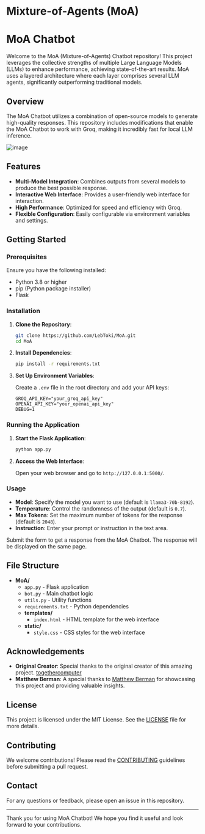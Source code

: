 # Mixture-of-Agents (MoA)
# MoA Chatbot

Welcome to the MoA (Mixture-of-Agents) Chatbot repository! This project leverages the collective strengths of multiple Large Language Models (LLMs) to enhance performance, achieving state-of-the-art results. MoA uses a layered architecture where each layer comprises several LLM agents, significantly outperforming traditional models.

## Overview

The MoA Chatbot utilizes a combination of open-source models to generate high-quality responses. This repository includes modifications that enable the MoA Chatbot to work with Groq, making it incredibly fast for local LLM inference.

![image](https://github.com/LebToki/MoA/assets/957618/2ecc95fb-2197-4767-befd-a27974d30dcc)


## Features

- **Multi-Model Integration**: Combines outputs from several models to produce the best possible response.
- **Interactive Web Interface**: Provides a user-friendly web interface for interaction.
- **High Performance**: Optimized for speed and efficiency with Groq.
- **Flexible Configuration**: Easily configurable via environment variables and settings.

## Getting Started

### Prerequisites

Ensure you have the following installed:

- Python 3.8 or higher
- pip (Python package installer)
- Flask

### Installation

1. **Clone the Repository**:

    ```sh
    git clone https://github.com/LebToki/MoA.git
    cd MoA
    ```

2. **Install Dependencies**:

    ```sh
    pip install -r requirements.txt
    ```

3. **Set Up Environment Variables**:

    Create a `.env` file in the root directory and add your API keys:

    ```
    GROQ_API_KEY="your_groq_api_key"
    OPENAI_API_KEY="your_openai_api_key"
    DEBUG=1
    ```

### Running the Application

1. **Start the Flask Application**:

    ```sh
    python app.py
    ```

2. **Access the Web Interface**:

    Open your web browser and go to `http://127.0.0.1:5000/`.

### Usage

- **Model**: Specify the model you want to use (default is `llama3-70b-8192`).
- **Temperature**: Control the randomness of the output (default is `0.7`).
- **Max Tokens**: Set the maximum number of tokens for the response (default is `2048`).
- **Instruction**: Enter your prompt or instruction in the text area.

Submit the form to get a response from the MoA Chatbot. The response will be displayed on the same page.

## File Structure

- **MoA/**
  - `app.py` - Flask application
  - `bot.py` - Main chatbot logic
  - `utils.py` - Utility functions
  - `requirements.txt` - Python dependencies
  - **templates/**
    - `index.html` - HTML template for the web interface
  - **static/**
    - `style.css` - CSS styles for the web interface


## Acknowledgements

- **Original Creator**: Special thanks to the original creator of this amazing project. [togethercomputer](https://github.com/togethercomputer/MoA)
- **Matthew Berman**: A special thanks to [Matthew Berman](https://www.youtube.com/@matthew_berman) for showcasing this project and providing valuable insights.

## License

This project is licensed under the MIT License. See the [LICENSE](LICENSE) file for more details.

## Contributing

We welcome contributions! Please read the [CONTRIBUTING](CONTRIBUTING.md) guidelines before submitting a pull request.

## Contact

For any questions or feedback, please open an issue in this repository.

---

Thank you for using MoA Chatbot! 
We hope you find it useful and look forward to your contributions.

